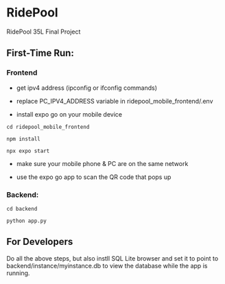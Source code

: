 # RidePool
 RidePool 35L Final Project

 ## First-Time Run:
 

 ### Frontend
 
 - get ipv4 address (ipconfig or ifconfig commands)
 
 - replace PC_IPV4_ADDRESS variable in ridepool_mobile_frontend/.env

 - install expo go on your mobile device

 `cd ridepool_mobile_frontend`

 `npm install`
 
 `npx expo start`
 
 - make sure your mobile phone & PC are on the same network
 
 - use the expo go app to scan the QR code that pops up

 
 ### Backend:
 
 `cd backend`
 
 `python app.py`


 ## For Developers

 Do all the above steps, but also instll SQL Lite browser and set it to point to backend/instance/myinstance.db to view the database while the app is running. 
